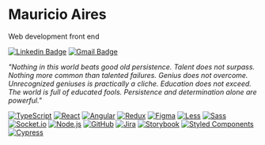 # Mauricio Aires 

Web development front end

[![Linkedin Badge](https://img.shields.io/badge/-Mauricio%20Airs-1967d2?style=flat-square&logo=Linkedin&logoColor=white&link=https://www.linkedin.com/in/mauricioairs/)](https://www.linkedin.com/in/mauricioairs/) 
[![Gmail Badge](https://img.shields.io/badge/-mauricioaires015@gmail.com-1967d2?style=flat-square&logo=Gmail&logoColor=white&link=mailto:mauricioaires015@gmail.com)](mailto:mauricioaires015@gmail.com)

_"Nothing in this world beats good old persistence. Talent does not surpass. Nothing more common than talented failures. Genius does not overcome. Unrecognized geniuses is practically a cliche. Education does not exceed. The world is full of educated fools. Persistence and determination alone are powerful."_


[![TypeScript](https://img.shields.io/badge/-TypeScript-1967d2?style=flat-square&logo=typescript&logoColor=white)](https://typescriptlang.org/)
[![React](https://img.shields.io/badge/-React-1967d2?style=flat-square&logo=react&logoColor=white)](https://pt-br.reactjs.org/)
[![Angular](https://img.shields.io/badge/-Angular-1967d2?style=flat-square&logo=angular&logoColor=white)](https://angular.io/)
[![Redux](https://img.shields.io/badge/-Redux-1967d2?style=flat-square&logo=redux&logoColor=white)](https://redux.js.org/)
[![Figma](https://img.shields.io/badge/-Figma-1967d2?style=flat-square&logo=figma&logoColor=white)](https://www.figma.com/)
[![Less](https://img.shields.io/badge/-Less-1967d2?style=flat-square&logo=less&logoColor=white)](https://lesscss.org/)
[![Sass](https://img.shields.io/badge/-Sass-1967d2?style=flat-square&logo=sass&logoColor=white)](https://sass-lang.com/)
[![Socket.io](https://img.shields.io/badge/-Socket.io-1967d2?style=flat-square&logo=socket.io&logoColor=white)](https://socket.io/)
[![Node.js](https://img.shields.io/badge/-Node.js-1967d2?style=flat-square&logo=node.js&logoColor=white)](https://nodejs.org/en/)
[![GitHub](https://img.shields.io/badge/-GitHub-1967d2?style=flat-square&logo=github&logoColor=white)](https://github.com/)
[![Jira](https://img.shields.io/badge/-Jira-1967d2?style=flat-square&logo=jira&logoColor=white)](https://www.atlassian.com/br/software/jira)
[![Storybook](https://img.shields.io/badge/-Storybook-1967d2?style=flat-square&logo=storybook&logoColor=white)](https://storybook.js.org/)
[![Styled Components](https://img.shields.io/badge/-styled--components-1967d2?style=flat-square&logo=styled-components&logoColor=white)](https://styled-components.com/)
[![Cypress](https://img.shields.io/badge/-Cypress-1967d2?style=flat-square&logo=cypress&logoColor=white)](https://www.cypress.io/)



